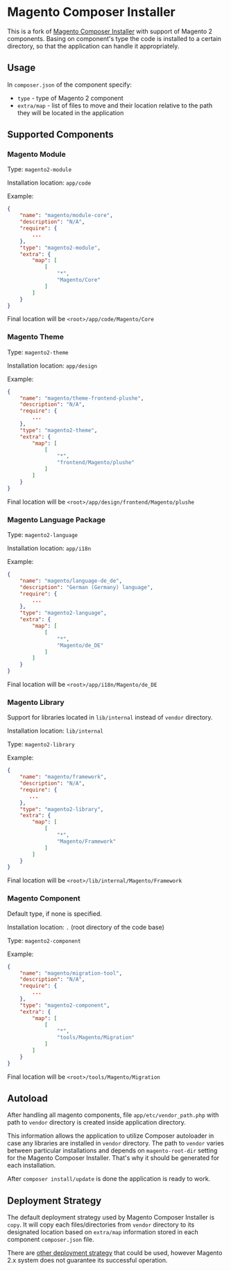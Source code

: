 # Magento Composer Installer

This is a fork of [Magento Composer Installer](https://github.com/magento-hackathon/magento-composer-installer) with support of Magento 2 components.
Basing on component's type the code is installed to a certain directory, so that the application can handle it appropriately.

## Usage

In `composer.json` of the component specify:
- `type` - type of Magento 2 component
- `extra/map` - list of files to move and their location relative to the path they will be located in the application

## Supported Components

### Magento Module

Type: `magento2-module`

Installation location: `app/code`

Example:
```json
{
    "name": "magento/module-core",
    "description": "N/A",
    "require": {
        ...
    },
    "type": "magento2-module",
    "extra": {
        "map": [
            [
                "*",
                "Magento/Core"
            ]
        ]
    }
}
```

Final location will be `<root>/app/code/Magento/Core`

### Magento Theme

Type: `magento2-theme`

Installation location: `app/design`

Example:
```json
{
    "name": "magento/theme-frontend-plushe",
    "description": "N/A",
    "require": {
        ...
    },
    "type": "magento2-theme",
    "extra": {
        "map": [
            [
                "*",
                "frontend/Magento/plushe"
            ]
        ]
    }
}
```

Final location will be `<root>/app/design/frontend/Magento/plushe`

### Magento Language Package

Type: `magento2-language`

Installation location: `app/i18n`

Example:
```json
{
    "name": "magento/language-de_de",
    "description": "German (Germany) language",
    "require": {
        ...
    },
    "type": "magento2-language",
    "extra": {
        "map": [
            [
                "*",
                "Magento/de_DE"
            ]
        ]
    }
}
```

Final location will be `<root>/app/i18n/Magento/de_DE`

### Magento Library

Support for libraries located in `lib/internal` instead of `vendor` directory.

Installation location: `lib/internal`

Type: `magento2-library`

Example:
```json
{
    "name": "magento/framework",
    "description": "N/A",
    "require": {
       ...
    },
    "type": "magento2-library",
    "extra": {
        "map": [
            [
                "*",
                "Magento/Framework"
            ]
        ]
    }
}
```

Final location will be `<root>/lib/internal/Magento/Framework`

### Magento Component

Default type, if none is specified.

Installation location: `.` (root directory of the code base)

Type: `magento2-component`

Example:
```json
{
    "name": "magento/migration-tool",
    "description": "N/A",
    "require": {
        ...
    },
    "type": "magento2-component",
    "extra": {
        "map": [
            [
                "*",
                "tools/Magento/Migration"
            ]
        ]
    }
}
```

Final location will be `<root>/tools/Magento/Migration`


## Autoload

After handling all magento components, file `app/etc/vendor_path.php` with path to `vendor` directory is created inside application directory.

This information allows the application to utilize Composer autoloader in case any libraries are installed in `vendor` directory. The path to `vendor` varies between particular installations and depends on `magento-root-dir` setting for the Magento Composer Installer. That's why it should be generated for each installation.

After `composer install/update` is done the application is ready to work.

## Deployment Strategy

The default deployment strategy used by Magento Composer Installer is `copy`. It will copy each files/directories from `vendor` directory to its designated location based on `extra/map` information stored in each component `composer.json` file.

There are [other deployment strategy](https://github.com/magento-hackathon/magento-composer-installer/blob/master/doc/Deploy.md) that could be used, however Magento 2.x system does not guarantee its successful operation.
